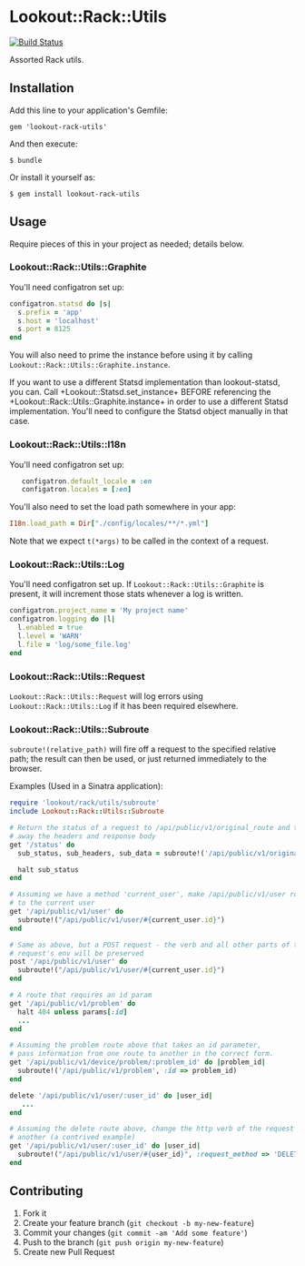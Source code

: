 # Lookout::Rack::Utils

[![Build
Status](https://travis-ci.org/lookout/lookout-rack-utils.svg)](https://travis-ci.org/lookout/lookout-rack-utils)

Assorted Rack utils.

## Installation

Add this line to your application's Gemfile:

    gem 'lookout-rack-utils'

And then execute:

    $ bundle

Or install it yourself as:

    $ gem install lookout-rack-utils

## Usage
  Require pieces of this in your project as needed; details below.

### Lookout::Rack::Utils::Graphite
  You'll need configatron set up:

  ```ruby
  configatron.statsd do |s|
    s.prefix = 'app'
    s.host = 'localhost'
    s.port = 8125
  end
  ```

You will also need to prime the instance before using it by calling
`Lookout::Rack::Utils::Graphite.instance`.

If you want to use a different Statsd implementation than
lookout-statsd, you can. Call +Lookout::Statsd.set_instance+ BEFORE
referencing the +Lookout::Rack::Utils::Graphite.instance+ in order to
use a different Statsd implementation. You'll need to configure the
Statsd object manually in that case.

### Lookout::Rack::Utils::I18n
  You'll need configatron set up:

 ```ruby
    configatron.default_locale = :en
    configatron.locales = [:en]
 ```

  You'll also need to set the load path somewhere in your
app:
  ```ruby
  I18n.load_path = Dir["./config/locales/**/*.yml"]
  ```

  Note that we expect `t(*args)` to be called in the context of a request.

### Lookout::Rack::Utils::Log
  You'll need configatron set up.  If `Lookout::Rack::Utils::Graphite` is
present, it will increment those stats whenever a log is written.

  ```ruby
  configatron.project_name = 'My project name'
  configatron.logging do |l|
    l.enabled = true
    l.level = 'WARN'
    l.file = 'log/some_file.log'
  end
  ```

### Lookout::Rack::Utils::Request
  `Lookout::Rack::Utils::Request` will log errors using
`Lookout::Rack::Utils::Log` if it has been required elsewhere.

### Lookout::Rack::Utils::Subroute
  `subroute!(relative_path)` will fire off a request to the specified relative
path; the result can then be used, or just returned immediately to the browser.

  Examples (Used in a Sinatra application):
  ```ruby
  require 'lookout/rack/utils/subroute'
  include Lookout::Rack::Utils::Subroute

  # Return the status of a request to /api/public/v1/original_route and throw
  # away the headers and response body
  get '/status' do
    sub_status, sub_headers, sub_data = subroute!('/api/public/v1/original_route')

    halt sub_status
  end

  # Assuming we have a method 'current_user', make /api/public/v1/user route
  # to the current user
  get '/api/public/v1/user' do
    subroute!("/api/public/v1/user/#{current_user.id}")
  end

  # Same as above, but a POST request - the verb and all other parts of the
  # request's env will be preserved
  post '/api/public/v1/user' do
    subroute!("/api/public/v1/user/#{current_user.id}")
  end

  # A route that requires an id param
  get '/api/public/v1/problem' do
    halt 404 unless params[:id]
    ...
  end

  # Assuming the problem route above that takes an id parameter,
  # pass information from one route to another in the correct form.
  get '/api/public/v1/device/problem/:problem_id' do |problem_id|
    subroute!('/api/public/v1/problem', :id => problem_id)
  end

  delete '/api/public/v1/user/:user_id' do |user_id|
     ...
  end

  # Assuming the delete route above, change the http verb of the request to
  # another (a contrived example)
  get '/api/public/v1/user/:user_id' do |user_id|
    subroute!("/api/public/v1/user/#{user_id}", :request_method => 'DELETE')
  end

  ```

## Contributing

1. Fork it
2. Create your feature branch (`git checkout -b my-new-feature`)
3. Commit your changes (`git commit -am 'Add some feature'`)
4. Push to the branch (`git push origin my-new-feature`)
5. Create new Pull Request
